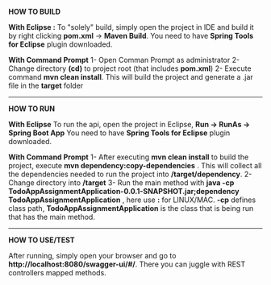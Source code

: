 **HOW TO BUILD** 

**With Eclipse :**
To "solely" build, simply open the project in IDE and build it by right clicking **pom.xml** -> **Maven Build**.
You need to have **Spring Tools for Eclipse** plugin downloaded.


**With Command Prompt**
1- Open Comman Prompt as administrator
2- Change directory **(cd)** to project root (that includes **pom.xml**)
2- Execute command  **mvn clean install**. This will build the project and generate a .jar file in the **target** folder


------------------------------------------------------------------------------------------------------------------------------------------------------------------------


**HOW TO RUN**

**With Eclipse**
To run the api, open the project in Eclipse, **Run -> RunAs -> Spring Boot App**
You need to have **Spring Tools for Eclipse** plugin downloaded.


**With Command Prompt**
1- After executing **mvn clean install** to build the project, execute **mvn dependency:copy-dependencies** . This will collect all the dependencies needed to 
   run the project into **/target/dependency**.
2- Change directory into **/target**
3- Run the main method with **java -cp TodoAppAssignmentApplication-0.0.1-SNAPSHOT.jar;dependency TodoAppAssignmentApplication** , here use **:** for LINUX/MAC.
   **-cp** defines class path, **TodoAppAssignmentApplication** is the class that is being run that has the main method.
   
   ------------------------------------------------------------------------------------------------------------------------------------------------------------------------
   
   
   **HOW TO USE/TEST**
   
   After running, simply open your browser and go to **http://localhost:8080/swagger-ui/#/**. There you can juggle with REST controllers mapped methods.
   
   

